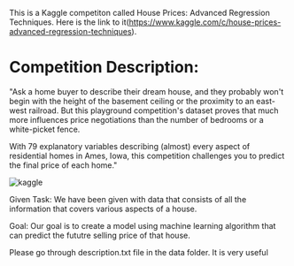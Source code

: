This is a Kaggle competiton called House Prices: Advanced Regression Techniques. Here is the link to it(https://www.kaggle.com/c/house-prices-advanced-regression-techniques). 

# Competition Description:


"Ask a home buyer to describe their dream house, and they probably won't begin with the height of the basement ceiling or the proximity to an east-west railroad. But this playground competition's dataset proves that much more influences price negotiations than the number of bedrooms or a white-picket fence.

With 79 explanatory variables describing (almost) every aspect of residential homes in Ames, Iowa, this competition challenges you to predict the final price of each home."



![kaggle](https://user-images.githubusercontent.com/50141254/101546155-fd5ed080-396d-11eb-9958-34508811f1b4.png)


Given Task: We have been given with data that consists of all the information that covers various aspects of a house.

Goal: Our goal is to create a model using machine learning algorithm that can predict the fututre selling price of that house.

Please go through description.txt file in the data folder. It is very useful
